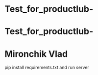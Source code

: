 # Test_for_productlub-
# Test_for_productlub-
# Mironchik Vlad
pip install requirements.txt
and run server
